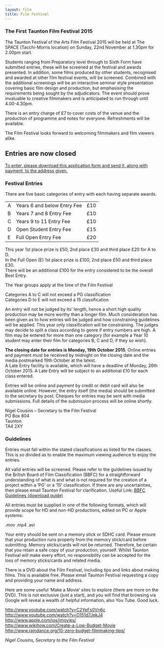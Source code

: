 ```yaml
---
layout: film
title: Film Festival
---
```


<h3>The First Taunton Film Festival 2015</h3>
<p>The Taunton Festival of the Arts Film Festival 2015 will be held at The SPACE (Tacchi-Morris location) on Sunday, 22nd November at 1.30pm for 2.00pm start.</p>
<p>Students ranging from Preparatory level through to Sixth Form have submitted entries, these will be screened at the festival and awards presented.  In addition, some films produced by other students, recognised and awarded at other film festival events, will be screened.   Combined with the additional screenings will be an interactive seminar style presentation covering basic film design and production, but emphasising the requirements being sought by the adjudicators.  The event should prove invaluable to creative filmmakers and is anticipated to run through until 4.00-4.30pm.</p>
<p>There is an entry charge of £7 to cover costs of the venue and the production of programme and notes for everyone.  Refreshments will be available.</p>
<p>The Film Festival looks forward to welcoming filmmakers and film viewers alike.</p>
<h2><strong>Entries are now closed</strong></h2>
<p><a href="{{ '/wp-content/uploads/2014/03/Film-Festival-Application-Form.pdf' | prepend: site.github.url }}" >To enter, please download this application form and send it, along with payment, to the address given.</a></p>
<h3>Festival Entries</h3>
<p>There are five basic categories of entry with each having separate awards.</p>
<div class="table-responsive"><table  style="width:100%; "  class="easy-table easy-table-default " border="0">
<tbody>
<tr><td >A</td>
<td >Years 6 and below Entry Fee</td>
<td >£10</td>
</tr>

<tr><td >B</td>
<td >Years 7 and 8 Entry Fee</td>
<td >£10</td>
</tr>

<tr><td >C</td>
<td >Years 9 to 11 Entry Fee</td>
<td >£10</td>
</tr>

<tr><td >D</td>
<td >Open Student Entry Fee</td>
<td >£15</td>
</tr>

<tr><td >E</td>
<td >Full Open Entry Fee</td>
<td >£20</td>
</tr>
</tbody></table></div>
<p>This year 1st place prize is £50, 2nd place £30 and third place £20 for A to D.<br />
In the Full Open (E) 1st place prize is £100, 2nd place £50 and third place £30.<br />
There will be an additional £100 for the entry considered to be the overall Best Entry.</p>
<p>The Year groups apply at the time of the Film Festival</p>
<p>Categories A to C will not exceed a PG classification<br />
Categories D to E will not exceed a 15 classification</p>
<p>An entry will not be judged by its’ length, hence a short high quality production may be more worthy than a longer film.  Much consideration has been given as to how entries will be judged and how constraining guidelines will be applied.  This year only classification will be constraining.  The judges may decide to split a class according to genre if entry numbers are high.  A film may be entered for more than one category (for example a Year 10 student may enter their film for categories B, C and D, if they so wish). </p>
<p><strong>The closing date for entries is Monday, 19th October 2015</strong>.  Online entries and payment must be received by midnight on the closing date and the media postmarked 19th October at the latest.<br />
A Late Entry facility is available, which will have a deadline of Monday, 26th October 2015.  A Late Entry will be subject to an additional £10 for each class entered.</p>
<p>Entries will be online and payment by credit or debit card will also be available online.  However, the entry itself (the media) should be submitted to the secretary by post.  Cheques for entries may be sent with media submissions. Full details of the submission process will be online shortly.</p>
<p>Nigel Cousins  &#8211;  Secretary to the Film Festival<br />
PO Box 804<br />
Taunton<br />
TA4 2XY</p>
<h3>Guidelines</h3>
<p>Entries must fall within the stated classifications as listed for the classes.  This is so divided as to enable the maximum viewing audience to enjoy the entries.  </p>
<p>All valid entries will be screened.  Please refer to the guidelines issued by the British Board of Film Classification (BBFC) for a straightforward understanding of what is and what is not required for the creation of a project within a ‘PG’ or a ‘15’ classification.  If there are any uncertainties, then please email Taunton Festival for clarification.  Useful Link: <a href="http://www.bbfc.co.uk/what-classification/guidelines" >BBFC Guidelines (download guide)</a></p>
<p>All entries must be supplied in one of the following formats, which will provide scope for HD and non-HD productions, edited on PC or Apple systems:</p>
<p>.mov .mp4 .avi</p>
<p>Your entry should be sent on a memory stick or SDHC card.  Please ensure that your production runs properly from the memory stick/card before submitting.  Memory sticks/cards will not be returned.  Therefore, be certain that you retain a safe copy of your production, yourself.  Whilst Taunton Festival will make every effort, no responsibility can be accepted for the loss of memory sticks/cards and related media.</p>
<p>There is a DVD about the Film Festival, including tips and links about making films.  This is available free.  Please email Taunton Festival requesting a copy and providing your name and address.</p>
<p>Here are some useful ‘Make a Movie’ sites to explore (there are more on the DVD).  This is not exclusive (just a start), and you will find that browsing via Google will reveal a wealth of helpful information, also You Tube.  Good luck.</p>
<p><a href="http://www.youtube.com/watch?v=C2YeFs0Vn6c" data-rel="lightbox-video-0">http://www.youtube.com/watch?v=C2YeFs0Vn6c</a><br />
<a href="http://www.youtube.com/watch?v=O151d7JekJ4" data-rel="lightbox-video-1">http://www.youtube.com/watch?v=O151d7JekJ4</a><br />
<a href="http://www.apple.com/ios/imovies/" >http://www.apple.com/ios/imovies/</a><br />
<a href="http://www.wikihow.com/Create-a-Low-Budget-Movie" >http://www.wikihow.com/Create-a-Low-Budget-Movie</a><br />
<a href="http://www.raindance.org/10-zero-budget-filmmaking-tips/" >http://www.raindance.org/10-zero-budget-filmmaking-tips/</a></p>
<p><em>Nigel Cousins, Secretary to the Film Festival</em></p>